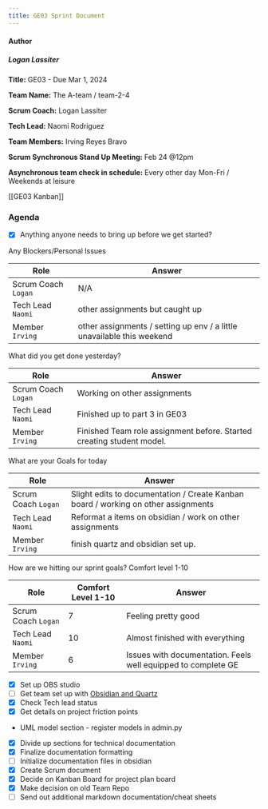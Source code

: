 ```yaml
---
title: GE03 Sprint Document
---
```

#### Author
##### Logan Lassiter
**Title:** GE03 - Due Mar 1, 2024

**Team Name:** The A-team / team-2-4

__Scrum Coach:__ Logan Lassiter

__Tech Lead:__ Naomi Rodriguez

__Team Members:__ Irving Reyes Bravo

__Scrum Synchronous Stand Up Meeting:__ Feb 24 @12pm

__Asynchronous team check in schedule:__ Every other day Mon-Fri / Weekends at leisure

[[GE03 Kanban]]
### Agenda


- [x] Anything anyone needs to bring up before we get started?

Any Blockers/Personal Issues

| Role                | Answer                                                                 |
| ------------------- | ---------------------------------------------------------------------- |
| Scrum Coach `Logan` | N/A                                                                    |
| Tech Lead `Naomi`   | other assignments but caught up                                        |
| Member `Irving`     | other assignments / setting up env / a little unavailable this weekend |

What did you get done yesterday?

| Role                | Answer                                                                |
| ------------------- | --------------------------------------------------------------------- |
| Scrum Coach `Logan` | Working on other assignments                                          |
| Tech Lead `Naomi`   | Finished up to part 3 in GE03                                         |
| Member `Irving`     | Finished Team role assignment before. Started creating student model. |

What are your Goals for today

| Role                | Answer                                                                             |     |
| ------------------- | ---------------------------------------------------------------------------------- | --- |
| Scrum Coach `Logan` | Slight edits to documentation / Create Kanban board / working on other assignments |     |
| Tech Lead `Naomi`   | Reformat a items on obsidian / work on other assignments                           |     |
| Member `Irving`     | finish quartz and obsidian set up.                                                 |     |

How are we hitting our sprint goals? Comfort level 1-10

| Role                | Comfort Level 1-10 | Answer                                                        |
| ------------------- | ------------------ | ------------------------------------------------------------- |
| Scrum Coach `Logan` | 7                  | Feeling pretty good                                           |
| Tech Lead `Naomi`   | 10                 | Almost finished with everything                               |
| Member `Irving`     | 6                  | Issues with documentation. Feels well equipped to complete GE |

- [x] Set up OBS studio
- [ ] Get team set up with [Obsidian and Quartz](https://loganllassiter.github.io/quartz/Obsidian-Setup/Setting-up-Quartz-and-Obsidian-on-windows)
- [x] Check Tech lead status
- [x] Get details on project friction points
- UML model section - register models in admin.py
- [x] Divide up sections for technical documentation
- [x] Finalize documentation formatting
- [ ] Initialize documentation files in obsidian
- [x] Create Scrum document
- [x] Decide on Kanban Board for project plan board
- [x] Make decision on old Team Repo
- [ ] Send out additional markdown documentation/cheat sheets
